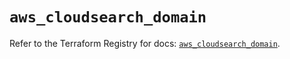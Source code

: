 # `aws_cloudsearch_domain`

Refer to the Terraform Registry for docs: [`aws_cloudsearch_domain`](https://registry.terraform.io/providers/hashicorp/aws/5.56.0/docs/resources/cloudsearch_domain).
